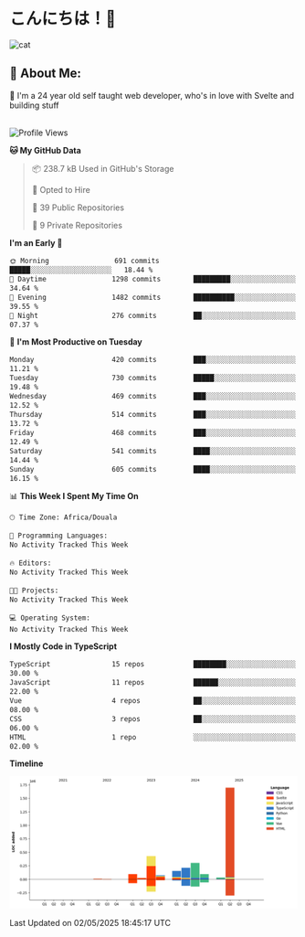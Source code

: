

# こんにちは！🙂  
![cat](https://github.com/michaelnji/michaelnji/assets/73862378/606e99e9-2c18-4853-8722-991e4af8eae6)

## 💫 About Me:
🙂 I'm a 24 year old self taught web developer, who's in love with Svelte and building stuff <br><br>

<!--START_SECTION:waka-->
![Profile Views](http://img.shields.io/badge/Profile%20Views-0-blue)

**🐱 My GitHub Data** 

> 📦 238.7 kB Used in GitHub's Storage 
 > 
> 💼 Opted to Hire
 > 
> 📜 39 Public Repositories 
 > 
> 🔑 9 Private Repositories 
 > 
**I'm an Early 🐤** 

```text
🌞 Morning                691 commits         █████░░░░░░░░░░░░░░░░░░░░   18.44 % 
🌆 Daytime                1298 commits        █████████░░░░░░░░░░░░░░░░   34.64 % 
🌃 Evening                1482 commits        ██████████░░░░░░░░░░░░░░░   39.55 % 
🌙 Night                  276 commits         ██░░░░░░░░░░░░░░░░░░░░░░░   07.37 % 
```
📅 **I'm Most Productive on Tuesday** 

```text
Monday                   420 commits         ███░░░░░░░░░░░░░░░░░░░░░░   11.21 % 
Tuesday                  730 commits         █████░░░░░░░░░░░░░░░░░░░░   19.48 % 
Wednesday                469 commits         ███░░░░░░░░░░░░░░░░░░░░░░   12.52 % 
Thursday                 514 commits         ███░░░░░░░░░░░░░░░░░░░░░░   13.72 % 
Friday                   468 commits         ███░░░░░░░░░░░░░░░░░░░░░░   12.49 % 
Saturday                 541 commits         ████░░░░░░░░░░░░░░░░░░░░░   14.44 % 
Sunday                   605 commits         ████░░░░░░░░░░░░░░░░░░░░░   16.15 % 
```


📊 **This Week I Spent My Time On** 

```text
🕑︎ Time Zone: Africa/Douala

💬 Programming Languages: 
No Activity Tracked This Week

🔥 Editors: 
No Activity Tracked This Week

🐱‍💻 Projects: 
No Activity Tracked This Week

💻 Operating System: 
No Activity Tracked This Week
```

**I Mostly Code in TypeScript** 

```text
TypeScript               15 repos            ████████░░░░░░░░░░░░░░░░░   30.00 % 
JavaScript               11 repos            ██████░░░░░░░░░░░░░░░░░░░   22.00 % 
Vue                      4 repos             ██░░░░░░░░░░░░░░░░░░░░░░░   08.00 % 
CSS                      3 repos             ██░░░░░░░░░░░░░░░░░░░░░░░   06.00 % 
HTML                     1 repo              ░░░░░░░░░░░░░░░░░░░░░░░░░   02.00 % 
```



**Timeline**

![Lines of Code chart](https://raw.githubusercontent.com/michaelnji/michaelnji/main/assets/bar_graph.png)


 Last Updated on 02/05/2025 18:45:17 UTC
<!--END_SECTION:waka-->
